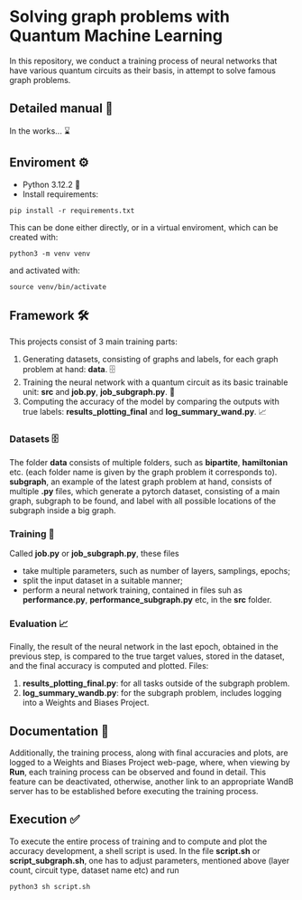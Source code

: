 # Solving graph problems with Quantum Machine Learning

In this repository, we conduct a training process of neural networks that have various quantum circuits as their basis, in attempt to solve famous graph problems. 

## Detailed manual 📖
In the works... ⌛

## Enviroment ⚙️
- Python 3.12.2 🐍
- Install requirements:
```setup
pip install -r requirements.txt
```
This can be done either directly, or in a virtual enviroment, which can be created with:
```setup
python3 -m venv venv
```
and activated with:
```setup
source venv/bin/activate
```
## Framework 🛠️
This projects consist of 3 main training parts:
1) Generating datasets, consisting of graphs and labels, for each graph problem at hand: **data**. 🗄️
2) Training the neural network with a quantum circuit as its basic trainable unit: **src** and **job.py**, **job_subgraph.py**. 🤖
3) Computing the accuracy of the model by comparing the outputs with true labels: **results_plotting_final** and **log_summary_wand.py**. 📈

### Datasets 🗄️
The folder **data** consists of multiple folders, such as **bipartite**, **hamiltonian** etc. (each folder name is given by the graph problem it corresponds to). **subgraph**, an example of the latest graph problem at hand, consists of multiple **.py** files, which generate a pytorch dataset, consisting of a main graph, subgraph to be found, and label with all possible locations of the subgraph inside a big graph.

### Training 🤖
Called **job.py** or **job_subgraph.py**, these files 
- take multiple parameters, such as number of layers, samplings, epochs;
- split the input dataset in a suitable manner; 
- perform a neural network training, contained in files suh as **performance.py**, **performance_subgraph.py** etc, in the **src** folder.

### Evaluation 📈
Finally, the result of the neural network in the last epoch, obtained in the previous step, is compared to the true target values, stored in the dataset, and the final accuracy is computed and plotted.
Files:
1) **results_plotting_final.py**: for all tasks outside of the subgraph problem.
2) **log_summary_wandb.py**: for the subgraph problem, includes logging into a Weights and Biases Project.

## Documentation 📝
Additionally, the training process, along with final accuracies and plots, are logged to a Weights and Biases Project web-page, where, when viewing by **Run**, each training process can be observed and found in detail. This feature can be deactivated, otherwise, another link to an appropriate WandB server has to be established before executing the training process.

## Execution ✅
To execute the entire process of training and to compute and plot the accuracy development, a shell script is used. In the file **script.sh** or **script_subgraph.sh**, one has to adjust parameters, mentioned above (layer count, circuit type, dataset name etc) and run 
```setup
python3 sh script.sh
```
